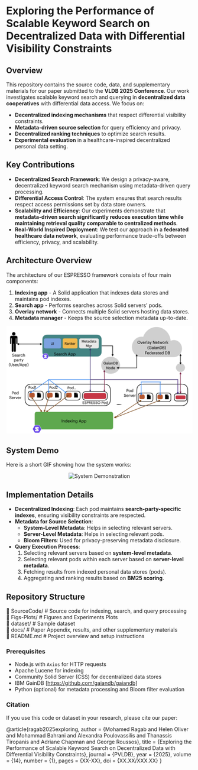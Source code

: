 # Exploring the Performance of Scalable Keyword Search on Decentralized Data with Differential Visibility Constraints

## Overview

This repository contains the source code, data, and supplementary materials for our paper submitted to the **VLDB 2025 Conference**. Our work investigates scalable keyword search and querying in **decentralized data cooperatives** with differential data access. We focus on:

- **Decentralized indexing mechanisms** that respect differential visibility constraints.
- **Metadata-driven source selection** for query efficiency and privacy.
- **Decentralized ranking techniques** to optimize search results.
- **Experimental evaluation** in a healthcare-inspired decentralized personal data setting.

## Key Contributions

- **Decentralized Search Framework**: We design a privacy-aware, decentralized keyword search mechanism using metadata-driven query processing.
- **Differential Access Control**: The system ensures that search results respect access permissions set by data store owners.
- **Scalability and Efficiency**: Our experiments demonstrate that **metadata-driven search significantly reduces execution time while maintaining retrieval quality comparable to centralized methods**.
- **Real-World Inspired Deployment**: We test our approach in a **federated healthcare data network**, evaluating performance trade-offs between efficiency, privacy, and scalability.

## Architecture Overview

The architecture of our ESPRESSO framework consists of four main components:
1. **Indexing app** - A Solid application that indexes data stores and maintains pod indexes.
2. **Search app** - Performs searches across Solid servers’ pods.
3. **Overlay network** - Connects multiple Solid servers hosting data stores.
4. **Metadata manager** - Keeps the source selection metadata up-to-date.

![ESPRESSO Architecture](Figs-Plots/figures/ESPRESSOArchRepo.png)


## System Demo

Here is a short GIF showing how the system works:

<p align="center">
  <img src="Figs-Plots/figures/Demo.gif"  alt="System Demonstration">
</p>



<!-- ## Experimental Setup

Our experiments simulate a **decentralized federated health data network**, where patients' medical records are stored in **Personal Online Data Stores (Pods)** hosted on **Solid servers**. The experimental configuration includes:

- **50 Solid servers**, each hosting **9,500 pods** (~475,000 pods in total).
- **Synthetic healthcare dataset** generated using **Synthea**.
- **Differential access control** assigned to search parties (ranging from 5% to 100% access levels).
- **Search engine** implemented using **Apache Lucene**.
- **Decentralized ranking mechanism** leveraging **BM25 and metadata-aware ranking**. -->

## Implementation Details

- **Decentralized Indexing**: Each pod maintains **search-party-specific indexes**, ensuring visibility constraints are respected.
- **Metadata for Source Selection**:
  - **System-Level Metadata**: Helps in selecting relevant servers.
  - **Server-Level Metadata**: Helps in selecting relevant pods.
  - **Bloom Filters**: Used for privacy-preserving metadata disclosure.
- **Query Execution Process**:
  1. Selecting relevant servers based on **system-level metadata**.
  2. Selecting relevant pods within each server based on **server-level metadata**.
  3. Fetching results from indexed personal data stores (pods).
  4. Aggregating and ranking results based on **BM25 scoring**.
## Repository Structure

📂 SourceCode/           # Source code for indexing, search, and query processing  
📂 Figs-Plots/           # Figures and Experiments Plots  
📂 dataset/              # Sample dataset  
📂 docs/                 # Paper Appendix, results, and other supplementary materials  
📜 README.md             # Project overview and setup instructions  

### Prerequisites
- Node.js with `Axios` for HTTP requests
- Apache Lucene for indexing
- Community Solid Server (CSS) for decentralized data stores
- IBM GainDB [https://github.com/gaiandb/gaiandb]
- Python (optional) for metadata processing and Bloom filter evaluation

### Citation
If you use this code or dataset in your research, please cite our paper:

@article{ragab2025exploring,
  author    = {Mohamed Ragab and Helen Oliver and Mohammad Bahrani and Alexandra Poulovassilis and Thanassis Tiropanis and Adriane Chapman and George Roussos},
  title     = {Exploring the Performance of Scalable Keyword Search on Decentralized Data with Differential Visibility Constraints},
  journal   = {PVLDB},
  year      = {2025},
  volume    = {14},
  number    = {1},
  pages     = {XX-XX},
  doi       = {XX.XX/XXX.XX}
}
